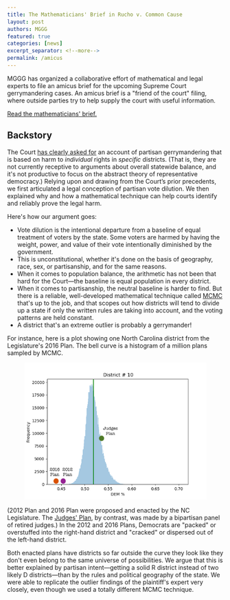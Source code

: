 ```yaml
---
title: The Mathematicians' Brief in Rucho v. Common Cause
layout: post
authors: MGGG
featured: true
categories: [news]
excerpt_separator: <!--more-->
permalink: /amicus
---
```


MGGG has organized a collaborative effort of mathematical and legal experts to file an amicus brief for the upcoming Supreme Court gerrymandering cases. An amicus brief is a "friend of the court" filing, where outside parties try to help supply the court with useful information.

[Read the mathematicians' brief.](https://mggg.org/SCOTUS-MathBrief.pdf)<!--more-->

## Backstory

The Court [has clearly asked for](https://supreme.justia.com/cases/federal/us/585/16-1161/case.pdf) an account of partisan gerrymandering that is based on harm to _individual_ rights in _specific_ districts. (That is, they are not currently receptive to arguments about overall statewide balance, and it's not productive to focus on the abstract theory of representative democracy.) Relying upon and drawing from the Court’s prior precedents, we first articulated a legal conception of partisan vote dilution. We then explained why and how a mathematical technique can help courts identify and reliably prove the legal harm.

Here's how our argument goes:

-   Vote dilution is the intentional departure from a baseline of equal treatment of voters by the state. Some voters are harmed by having the weight, power, and value of their vote intentionally diminished by the government.
-   This is unconstitutional, whether it's done on the basis of geography, race, sex, or partisanship, and for the same reasons.
-   When it comes to population balance, the arithmetic has not been that hard for the Court—the baseline is equal population in every district.
-   When it comes to partisanship, the neutral baseline is harder to find. But there is a reliable, well-developed mathematical technique called [MCMC](https://en.wikipedia.org/wiki/Markov_chain_Monte_Carlo) that's up to the job, and that scopes out how districts will tend to divide up a state if only the written rules are taking into account, and the voting patterns are held constant.
-   A district that's an extreme outlier is probably a gerrymander!

For instance, here is a plot showing one North Carolina district from the Legislature's 2016 Plan. The bell curve is a histogram of a million plans sampled by MCMC. <!-- TODO: add second figure and fix the text -->

<figure class="figure">
<img src="/static/images/amicus-plot1.png" alt="A bell curve with two outlier points labeled 2012 Plan and 2016 plan, and one point labeled Judges' Plan closer to the center">
</figure>

(2012 Plan and 2016 Plan were proposed and enacted by the NC Legislature. The [Judges' Plan](https://sanford.duke.edu/articles/nonpartisan-redistricting-panel-reveals-unofficial-nc-congressional-voting-map), by contrast, was made by a bipartisan panel of retired judges.) In the 2012 and 2016 Plans, Democrats are "packed" or overstuffed into the right-hand district and "cracked" or dispersed out of the left-hand district.

Both enacted plans have districts so far outside the curve they look like they don't even belong to the same universe of possibilities. We argue that this is better explained by partisan intent—getting a solid R district instead of two likely D districts—than by the rules and political geography of the state. We were able to replicate the outlier findings of the plaintiff's expert very closely, even though we used a totally different MCMC technique.
